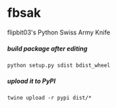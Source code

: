 # fbsak
flipbit03's Python Swiss Army Knife


##### build package after editing 
    python setup.py sdist bdist_wheel
    
##### upload it to PyPI
    twine upload -r pypi dist/*